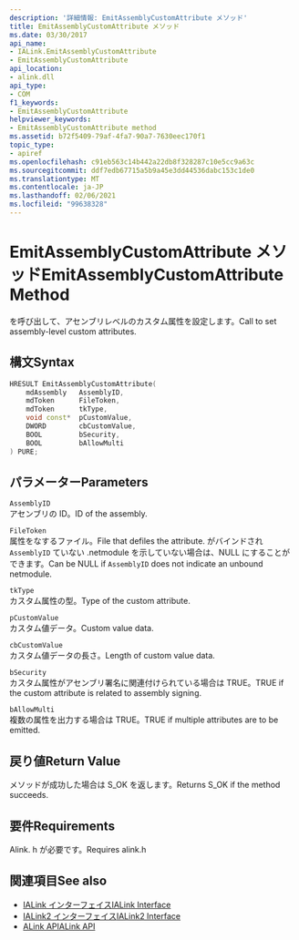 ```yaml
---
description: '詳細情報: EmitAssemblyCustomAttribute メソッド'
title: EmitAssemblyCustomAttribute メソッド
ms.date: 03/30/2017
api_name:
- IALink.EmitAssemblyCustomAttribute
- EmitAssemblyCustomAttribute
api_location:
- alink.dll
api_type:
- COM
f1_keywords:
- EmitAssemblyCustomAttribute
helpviewer_keywords:
- EmitAssemblyCustomAttribute method
ms.assetid: b72f5409-79af-4fa7-90a7-7630eec170f1
topic_type:
- apiref
ms.openlocfilehash: c91eb563c14b442a22db8f328287c10e5cc9a63c
ms.sourcegitcommit: ddf7edb67715a5b9a45e3dd44536dabc153c1de0
ms.translationtype: MT
ms.contentlocale: ja-JP
ms.lasthandoff: 02/06/2021
ms.locfileid: "99638328"
---
```

# <a name="emitassemblycustomattribute-method"></a><span data-ttu-id="3b144-103">EmitAssemblyCustomAttribute メソッド</span><span class="sxs-lookup"><span data-stu-id="3b144-103">EmitAssemblyCustomAttribute Method</span></span>

<span data-ttu-id="3b144-104">を呼び出して、アセンブリレベルのカスタム属性を設定します。</span><span class="sxs-lookup"><span data-stu-id="3b144-104">Call to set assembly-level custom attributes.</span></span>  
  
## <a name="syntax"></a><span data-ttu-id="3b144-105">構文</span><span class="sxs-lookup"><span data-stu-id="3b144-105">Syntax</span></span>  
  
```cpp  
HRESULT EmitAssemblyCustomAttribute(  
    mdAssembly   AssemblyID,  
    mdToken      FileToken,  
    mdToken      tkType,  
    void const*  pCustomValue,  
    DWORD        cbCustomValue,  
    BOOL         bSecurity,  
    BOOL         bAllowMulti  
) PURE;  
```  
  
## <a name="parameters"></a><span data-ttu-id="3b144-106">パラメーター</span><span class="sxs-lookup"><span data-stu-id="3b144-106">Parameters</span></span>  

 `AssemblyID`  
 <span data-ttu-id="3b144-107">アセンブリの ID。</span><span class="sxs-lookup"><span data-stu-id="3b144-107">ID of the assembly.</span></span>  
  
 `FileToken`  
 <span data-ttu-id="3b144-108">属性をなするファイル。</span><span class="sxs-lookup"><span data-stu-id="3b144-108">File that defiles the attribute.</span></span> <span data-ttu-id="3b144-109">がバインドされ `AssemblyID` ていない .netmodule を示していない場合は、NULL にすることができます。</span><span class="sxs-lookup"><span data-stu-id="3b144-109">Can be NULL if `AssemblyID` does not indicate an unbound netmodule.</span></span>  
  
 `tkType`  
 <span data-ttu-id="3b144-110">カスタム属性の型。</span><span class="sxs-lookup"><span data-stu-id="3b144-110">Type of the custom attribute.</span></span>  
  
 `pCustomValue`  
 <span data-ttu-id="3b144-111">カスタム値データ。</span><span class="sxs-lookup"><span data-stu-id="3b144-111">Custom value data.</span></span>  
  
 `cbCustomValue`  
 <span data-ttu-id="3b144-112">カスタム値データの長さ。</span><span class="sxs-lookup"><span data-stu-id="3b144-112">Length of custom value data.</span></span>  
  
 `bSecurity`  
 <span data-ttu-id="3b144-113">カスタム属性がアセンブリ署名に関連付けられている場合は TRUE。</span><span class="sxs-lookup"><span data-stu-id="3b144-113">TRUE if the custom attribute is related to assembly signing.</span></span>  
  
 `bAllowMulti`  
 <span data-ttu-id="3b144-114">複数の属性を出力する場合は TRUE。</span><span class="sxs-lookup"><span data-stu-id="3b144-114">TRUE if multiple attributes are to be emitted.</span></span>  
  
## <a name="return-value"></a><span data-ttu-id="3b144-115">戻り値</span><span class="sxs-lookup"><span data-stu-id="3b144-115">Return Value</span></span>  

 <span data-ttu-id="3b144-116">メソッドが成功した場合は S_OK を返します。</span><span class="sxs-lookup"><span data-stu-id="3b144-116">Returns S_OK if the method succeeds.</span></span>  
  
## <a name="requirements"></a><span data-ttu-id="3b144-117">要件</span><span class="sxs-lookup"><span data-stu-id="3b144-117">Requirements</span></span>  

 <span data-ttu-id="3b144-118">Alink. h が必要です。</span><span class="sxs-lookup"><span data-stu-id="3b144-118">Requires alink.h</span></span>  
  
## <a name="see-also"></a><span data-ttu-id="3b144-119">関連項目</span><span class="sxs-lookup"><span data-stu-id="3b144-119">See also</span></span>

- [<span data-ttu-id="3b144-120">IALink インターフェイス</span><span class="sxs-lookup"><span data-stu-id="3b144-120">IALink Interface</span></span>](ialink-interface.md)
- [<span data-ttu-id="3b144-121">IALink2 インターフェイス</span><span class="sxs-lookup"><span data-stu-id="3b144-121">IALink2 Interface</span></span>](ialink2-interface.md)
- [<span data-ttu-id="3b144-122">ALink API</span><span class="sxs-lookup"><span data-stu-id="3b144-122">ALink API</span></span>](index.md)
